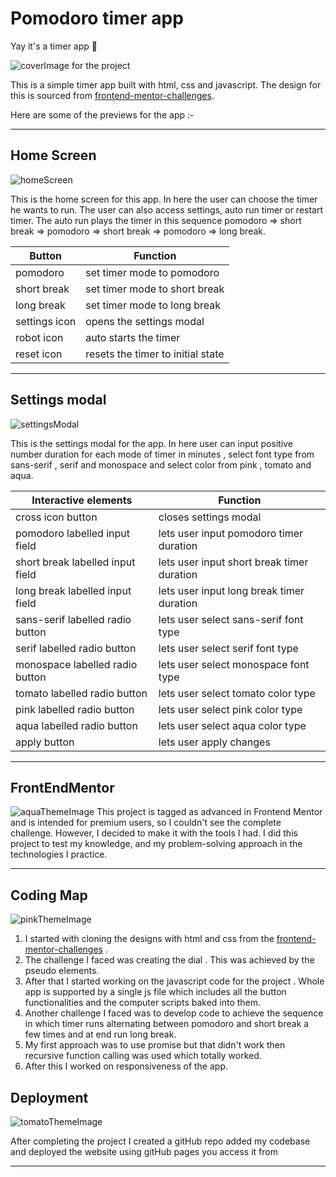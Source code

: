 # Pomodoro timer app
 Yay it's a timer app 🥳

![coverImage for the project](preview/timerRunning.png)

This is a simple timer app built with html, css and javascript. The design for this is sourced from [frontend-mentor-challenges](https://www.frontendmentor.io/challenges).

Here are some of the previews for the app :-

---

## Home Screen
![homeScreen](preview/infoImage.png)

This is the home screen for this app. In here the user can choose the timer he wants to run. The user can also access settings, auto run timer or restart timer. The auto run plays the timer in this sequence pomodoro => short break => pomodoro => short break => pomodoro => long break.

| **Button** | **Function** |
|---|---|
|pomodoro| set timer mode to pomodoro|
|short break| set timer mode to short break|
|long break| set timer mode to long break|
|settings icon| opens the settings modal |
|robot icon| auto starts the timer|
|reset icon| resets the timer to initial state|

---

## Settings modal
![settingsModal](preview/settingsModal.png)

This is the settings modal for the app. In here user can input positive number duration for each mode of timer in minutes , select font type from sans-serif , serif and monospace and select color from pink , tomato and aqua.


| **Interactive elements** | **Function** |
|---|---|
|cross icon button| closes settings modal|
|pomodoro labelled input field| lets user input pomodoro timer duration|
|short break labelled input field| lets user input short break timer duration|
|long break labelled input field| lets user input long break timer duration|
|sans-serif labelled radio button| lets user select sans-serif font type|
|serif labelled radio button| lets user select serif font type|
|monospace labelled radio button| lets user select monospace font type|
|tomato labelled radio button| lets user select tomato color type|
|pink labelled radio button| lets user select pink color type|
|aqua labelled radio button| lets user select aqua color type|
|apply button| lets user apply changes|

---

## FrontEndMentor
![aquaThemeImage](preview/aquaTheme.png)
This project is tagged as advanced in Frontend Mentor and is intended for premium users, so I couldn't see the complete challenge. However, I decided to make it with the tools I had. I did this project to test my knowledge, and my problem-solving approach in the technologies I practice.

---

## Coding Map
![pinkThemeImage](preview/pinkTheme.png)

1. I started with cloning the designs with html and css from the [frontend-mentor-challenges](https://www.frontendmentor.io/challenges) .
2. The challenge I faced was creating the dial . This was achieved by the pseudo elements. 
3. After that I started working on the javascript code for the project . Whole app is supported by a single js file which includes all the button functionalities and the computer scripts baked into them.
4. Another challenge I faced was to develop code to achieve the sequence in which timer runs alternating between pomodoro and short break a few times and at end run long break. 
5. My first approach was to use promise but that didn't work then recursive function calling was used which totally worked.
6. After this I worked on responsiveness of the app.

## Deployment 
![tomatoThemeImage](preview/coverImage.png)

After completing the project I created a gitHub repo added my codebase and deployed the website using gitHub pages you access it from 
<!-- [Website Link](https://corack01.github.io/Tic-Tac-Toe-Game/).  -->

---

